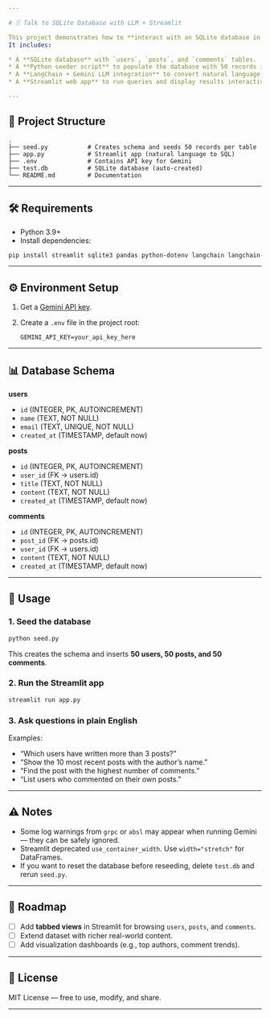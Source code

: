 ```yaml
---

# 🗄️ Talk to SQLite Database with LLM + Streamlit

This project demonstrates how to **interact with an SQLite database in plain English** using a **Large Language Model (LLM)**.
It includes:

* A **SQLite database** with `users`, `posts`, and `comments` tables.
* A **Python seeder script** to populate the database with 50 records in each table.
* A **LangChain + Gemini LLM integration** to convert natural language queries into SQL.
* A **Streamlit web app** to run queries and display results interactively.

---
```


## 📂 Project Structure

```
.
├── seed.py           # Creates schema and seeds 50 records per table
├── app.py            # Streamlit app (natural language to SQL)
├── .env              # Contains API key for Gemini
├── test.db           # SQLite database (auto-created)
└── README.md         # Documentation
```

---

## 🛠️ Requirements

* Python 3.9+
* Install dependencies:

```bash
pip install streamlit sqlite3 pandas python-dotenv langchain langchain-google-genai
```

---

## ⚙️ Environment Setup

1. Get a [Gemini API key](https://aistudio.google.com/app/apikey).
2. Create a `.env` file in the project root:

   ```
   GEMINI_API_KEY=your_api_key_here
   ```

---

## 📊 Database Schema

**users**

* `id` (INTEGER, PK, AUTOINCREMENT)
* `name` (TEXT, NOT NULL)
* `email` (TEXT, UNIQUE, NOT NULL)
* `created_at` (TIMESTAMP, default now)

**posts**

* `id` (INTEGER, PK, AUTOINCREMENT)
* `user_id` (FK → users.id)
* `title` (TEXT, NOT NULL)
* `content` (TEXT, NOT NULL)
* `created_at` (TIMESTAMP, default now)

**comments**

* `id` (INTEGER, PK, AUTOINCREMENT)
* `post_id` (FK → posts.id)
* `user_id` (FK → users.id)
* `content` (TEXT, NOT NULL)
* `created_at` (TIMESTAMP, default now)

---

## 🚀 Usage

### 1. Seed the database

```bash
python seed.py
```

This creates the schema and inserts **50 users, 50 posts, and 50 comments**.

### 2. Run the Streamlit app

```bash
streamlit run app.py
```

### 3. Ask questions in plain English

Examples:

* “Which users have written more than 3 posts?”
* “Show the 10 most recent posts with the author’s name.”
* “Find the post with the highest number of comments.”
* “List users who commented on their own posts.”

---

## ⚠️ Notes

* Some log warnings from `grpc` or `absl` may appear when running Gemini — they can be safely ignored.
* Streamlit deprecated `use_container_width`. Use `width="stretch"` for DataFrames.
* If you want to reset the database before reseeding, delete `test.db` and rerun `seed.py`.

---

## 📌 Roadmap

* [ ] Add **tabbed views** in Streamlit for browsing `users`, `posts`, and `comments`.
* [ ] Extend dataset with richer real-world content.
* [ ] Add visualization dashboards (e.g., top authors, comment trends).

---

## 📜 License

MIT License — free to use, modify, and share.

---
